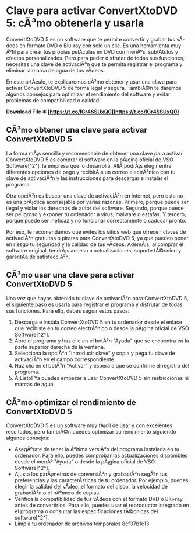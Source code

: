 # Clave para activar ConvertXtoDVD 5: cÃ³mo obtenerla y usarla
 
ConvertXtoDVD 5 es un software que te permite convertir y grabar tus vÃ­deos en formato DVD o Blu-ray con solo un clic. Es una herramienta muy Ãºtil para crear tus propias pelÃ­culas en DVD con menÃºs, subtÃ­tulos y efectos personalizados. Pero para poder disfrutar de todas sus funciones, necesitas una clave de activaciÃ³n que te permita registrar el programa y eliminar la marca de agua de tus vÃ­deos.
 
En este artÃ­culo, te explicaremos cÃ³mo obtener y usar una clave para activar ConvertXtoDVD 5 de forma legal y segura. TambiÃ©n te daremos algunos consejos para optimizar el rendimiento del software y evitar problemas de compatibilidad o calidad.
 
**Download File ✶ [https://t.co/IGr4SSUxQ0](https://t.co/IGr4SSUxQ0)**


 
## CÃ³mo obtener una clave para activar ConvertXtoDVD 5
 
La forma mÃ¡s sencilla y recomendable de obtener una clave para activar ConvertXtoDVD 5 es comprar el software en la pÃ¡gina oficial de VSO Software[^2^], la empresa que lo desarrolla. AllÃ­ podrÃ¡s elegir entre diferentes opciones de pago y recibirÃ¡s un correo electrÃ³nico con tu clave de activaciÃ³n y las instrucciones para descargar e instalar el programa.
 
Otra opciÃ³n es buscar una clave de activaciÃ³n en internet, pero esta no es una prÃ¡ctica aconsejable por varias razones. Primero, porque puede ser ilegal y violar los derechos de autor del software. Segundo, porque puede ser peligroso y exponer tu ordenador a virus, malware o estafas. Y tercero, porque puede ser ineficaz y no funcionar correctamente o caducar pronto.
 
Por eso, te recomendamos que evites los sitios web que ofrecen claves de activaciÃ³n gratuitas o piratas para ConvertXtoDVD 5, ya que pueden poner en riesgo tu seguridad y la calidad de tus vÃ­deos. AdemÃ¡s, al comprar el software original, tendrÃ¡s acceso a actualizaciones, soporte tÃ©cnico y garantÃ­a de satisfacciÃ³n.
 
## CÃ³mo usar una clave para activar ConvertXtoDVD 5
 
Una vez que hayas obtenido tu clave de activaciÃ³n para ConvertXtoDVD 5, el siguiente paso es usarla para registrar el programa y disfrutar de todas sus funciones. Para ello, debes seguir estos pasos:
 
1. Descarga e instala ConvertXtoDVD 5 en tu ordenador desde el enlace que recibiste en tu correo electrÃ³nico o desde la pÃ¡gina oficial de VSO Software[^2^].
2. Abre el programa y haz clic en el botÃ³n "Ayuda" que se encuentra en la parte superior derecha de la ventana.
3. Selecciona la opciÃ³n "Introducir clave" y copia y pega tu clave de activaciÃ³n en el campo correspondiente.
4. Haz clic en el botÃ³n "Activar" y espera a que se confirme el registro del programa.
5. Â¡Listo! Ya puedes empezar a usar ConvertXtoDVD 5 sin restricciones ni marcas de agua.

## CÃ³mo optimizar el rendimiento de ConvertXtoDVD 5
 
ConvertXtoDVD 5 es un software muy fÃ¡cil de usar y con excelentes resultados, pero tambiÃ©n puedes optimizar su rendimiento siguiendo algunos consejos:

- AsegÃºrate de tener la Ãºltima versiÃ³n del programa instalada en tu ordenador. Para ello, puedes comprobar las actualizaciones disponibles desde el menÃº "Ayuda" o desde la pÃ¡gina oficial de VSO Software[^2^].
- Ajusta los parÃ¡metros de conversiÃ³n y grabaciÃ³n segÃºn tus preferencias y las caracterÃ­sticas de tu ordenador. Por ejemplo, puedes elegir la calidad del vÃ­deo, el formato del disco, la velocidad de grabaciÃ³n o el nÃºmero de copias.
- Verifica la compatibilidad de tus vÃ­deos con el formato DVD o Blu-ray antes de convertirlos. Para ello, puedes usar el reproductor integrado en el programa o consultar las especificaciones tÃ©cnicas del software[^2^].
- Limpia tu ordenador de archivos temporales 8cf37b1e13


